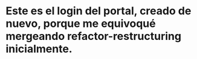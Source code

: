 # Este es el login del portal, creado de nuevo, porque me equivoqué mergeando refactor-restructuring inicialmente. 
